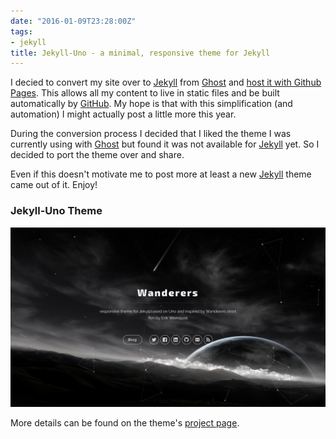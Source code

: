 ```yaml
---
date: "2016-01-09T23:28:00Z"
tags:
- jekyll
title: Jekyll-Uno - a minimal, responsive theme for Jekyll
---
```


I decied to convert my site over to [Jekyll](https://jekyllrb.com/) from [Ghost](https://ghost.org/) and [host it with Github Pages](https://help.github.com/articles/using-jekyll-with-pages/). This allows all my content to live in static files and be built automatically by [GitHub](https://github.com). My hope is that with this simplification (and automation) I might actually post a little more this year.  

During the conversion process I decided that I liked the theme I was currently using with [Ghost](https://ghost.org/) but found it was not available for [Jekyll](https://jekyllrb.com/) yet.  So I decided to port the theme over and share.

Even if this doesn't motivate me to post more at least a new [Jekyll](https://jekyllrb.com/) theme came out of it. Enjoy!

### Jekyll-Uno Theme

[![Jekyll-Uno Theme screenshot](https://raw.githubusercontent.com/joshgerdes/jekyll-uno/master/screenshot.png)](https://github.com/joshgerdes/jekyll-uno)

More details can be found on the theme's [project page](https://github.com/joshgerdes/jekyll-uno).

